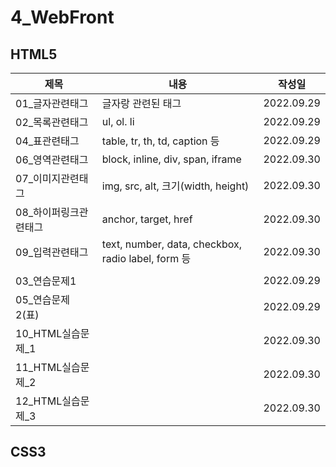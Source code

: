 # 4_WebFront
## HTML5
제목|내용|작성일|
---|---|---|
01_글자관련태그|글자랑 관련된 태그|2022.09.29|
02_목록관련태그|ul, ol. li|2022.09.29|
04_표관련태그|table, tr, th, td, caption 등|2022.09.29|
06_영역관련태그|block, inline, div, span, iframe|2022.09.30|
07_이미지관련태그|img, src, alt, 크기(width, height)|2022.09.30|
08_하이퍼링크관련태그|anchor, target, href|2022.09.30|
09_입력관련태그|text, number, data, checkbox, radio label, form 등|2022.09.30|
|||
03_연습문제1||2022.09.29|
05_연습문제2(표)||2022.09.29|
10_HTML실습문제_1||2022.09.30|
11_HTML실습문제_2||2022.09.30|
12_HTML실습문제_3||2022.09.30|

## CSS3
